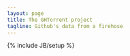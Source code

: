 ```yaml
---
layout: page
title: The GHTorrent project 
tagline: Github's data from a firehose 
---
```

{% include JB/setup %}


